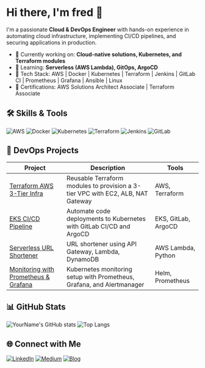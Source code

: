 # Hi there, I'm fred 👋

I'm a passionate **Cloud & DevOps Engineer** with hands-on experience in automating cloud infrastructure, implementing CI/CD pipelines, and securing applications in production.

- 🔭 Currently working on: **Cloud-native solutions, Kubernetes, and Terraform modules**
- 🌱 Learning: **Serverless (AWS Lambda), GitOps, ArgoCD**
- 🧰 Tech Stack: AWS | Docker | Kubernetes | Terraform | Jenkins | GitLab CI | Prometheus | Grafana | Ansible | Linux
- 🎯 Certifications: AWS Solutions Architect Associate | Terraform Associate


## 🛠️ Skills & Tools

![AWS](https://img.shields.io/badge/AWS-232F3E?logo=amazon-aws&logoColor=white&style=for-the-badge)
![Docker](https://img.shields.io/badge/Docker-2496ED?logo=docker&logoColor=white&style=for-the-badge)
![Kubernetes](https://img.shields.io/badge/Kubernetes-326CE5?logo=kubernetes&logoColor=white&style=for-the-badge)
![Terraform](https://img.shields.io/badge/Terraform-623CE4?logo=terraform&logoColor=white&style=for-the-badge)
![Jenkins](https://img.shields.io/badge/Jenkins-D24939?logo=jenkins&logoColor=white&style=for-the-badge)
![GitLab](https://img.shields.io/badge/GitLab-FC6D26?logo=gitlab&logoColor=white&style=for-the-badge)


## 🚀 DevOps Projects

| Project | Description | Tools |
|--------|-------------|-------|
| [Terraform AWS 3-Tier Infra](https://github.com/your-username/aws-terraform-3tier) | Reusable Terraform modules to provision a 3-tier VPC with EC2, ALB, NAT Gateway | AWS, Terraform |
| [EKS CI/CD Pipeline](https://github.com/your-username/eks-pipeline) | Automate code deployments to Kubernetes with GitLab CI/CD and ArgoCD | EKS, GitLab, ArgoCD |
| [Serverless URL Shortener](https://github.com/your-username/serverless-url-shortener) | URL shortener using API Gateway, Lambda, DynamoDB | AWS Lambda, Python |
| [Monitoring with Prometheus & Grafana](https://github.com/your-username/devops-monitoring) | Kubernetes monitoring setup with Prometheus, Grafana, and Alertmanager | Helm, Prometheus |


## 📊 GitHub Stats

![YourName's GitHub stats](https://github-readme-stats.vercel.app/api?username=your-username&show_icons=true&theme=radical)
![Top Langs](https://github-readme-stats.vercel.app/api/top-langs/?username=your-username&layout=compact&theme=radical)


## 🌐 Connect with Me

[![LinkedIn](https://img.shields.io/badge/LinkedIn-blue?logo=linkedin&logoColor=white)](https://linkedin.com/in/your-profile)
[![Medium](https://img.shields.io/badge/Medium-12100E?logo=medium&logoColor=white)](https://medium.com/@your-profile)
[![Blog](https://img.shields.io/badge/Dev-Blog-black?logo=githubpages&logoColor=white)](https://yourusername.github.io)

